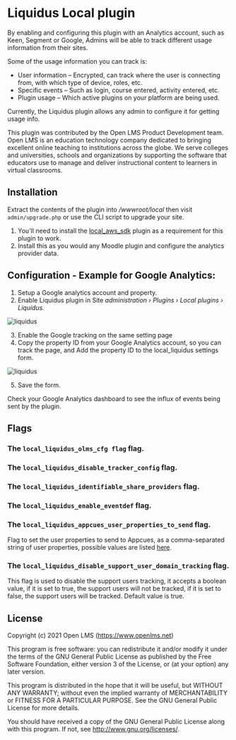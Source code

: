 # Liquidus Local plugin
By enabling and configuring this plugin with 
an Analytics account, such as Keen, Segment or Google, Admins will
be able to track different usage information from their sites.

Some of the usage information you can track is:

* User information – Encrypted, can track where the user is connecting from, with which type of device, roles, etc.
* Specific events – Such as login, course entered, activity entered, etc.
* Plugin usage – Which active plugins on your platform are being used.

Currently, the Liquidus plugin allows any admin to configure it for getting usage info.

This plugin was contributed by the Open LMS Product Development team. Open LMS is an education technology company
dedicated to bringing excellent online teaching to institutions across the globe.  We serve colleges and universities,
schools and organizations by supporting the software that educators use to manage and deliver instructional content to
learners in virtual classrooms.

## Installation
Extract the contents of the plugin into _/wwwroot/local_ then visit `admin/upgrade.php` or use the CLI script to upgrade your site.

1. You'll need to install the [local_aws_sdk](https://github.com/blackboard-open-source/moodle-local_aws_sdk)
plugin as a requirement for this plugin to work.
2. Install this as you would any Moodle plugin and configure the analytics provider data.

## Configuration - Example for Google Analytics:
1. Setup a Google analytics account and property.
2. Enable Liquidus plugin in Site *administration › Plugins › Local plugins › Liquidus.*

![liquidus](https://help.openlms.net/wp-content/uploads/2020/10/Screen-Shot-2020-10-06-at-11.12.16-AM-1-1536x306.png)

3. Enable the Google tracking on the same setting page
4. Copy the property ID from your Google Analytics account, so you can track the page, and Add the property ID to the local_liquidus settings form.

![liquidus](https://help.openlms.net/wp-content/uploads/2020/10/Screen-Shot-2020-10-06-at-11.22.17-AM.png)

5. Save the form.

Check your Google Analytics dashboard to see the influx of events being sent by the plugin.

## Flags

### The  `local_liquidus_olms_cfg flag` flag.
### The  `local_liquidus_disable_tracker_config` flag.
### The  `local_liquidus_identifiable_share_providers` flag.
### The  `local_liquidus_enable_eventdef` flag.
### The  `local_liquidus_appcues_user_properties_to_send` flag.
Flag to set the user properties to send to Appcues, as a comma-separated 
string of user properties, possible values are listed [here](https://github.com/open-lms-open-source/moodle-local_liquidus/blob/master/classes/api/analytics.php#L38).

### The  `local_liquidus_disable_support_user_domain_tracking` flag.
This flag is used to disable the support users tracking, it accepts a boolean value,
if it is set to true, the support users will not be tracked, if it is set to false, the support users will be tracked.
Default value is true.

## License
Copyright (c) 2021 Open LMS (https://www.openlms.net)

This program is free software: you can redistribute it and/or modify it under
the terms of the GNU General Public License as published by the Free Software
Foundation, either version 3 of the License, or (at your option) any later
version.

This program is distributed in the hope that it will be useful, but WITHOUT ANY
WARRANTY; without even the implied warranty of MERCHANTABILITY or FITNESS FOR A
PARTICULAR PURPOSE.  See the GNU General Public License for more details.

You should have received a copy of the GNU General Public License along with
this program.  If not, see <http://www.gnu.org/licenses/>.
